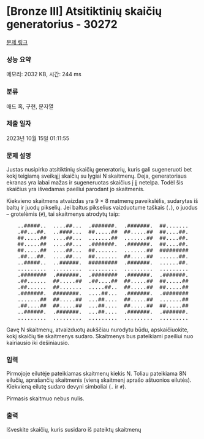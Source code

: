 # [Bronze III] Atsitiktinių skaičių generatorius - 30272 

[문제 링크](https://www.acmicpc.net/problem/30272) 

### 성능 요약

메모리: 2032 KB, 시간: 244 ms

### 분류

애드 혹, 구현, 문자열

### 제출 일자

2023년 10월 15일 01:11:55

### 문제 설명

<p>Justas nusipirko atsitiktinių skaičių generatorių, kuris gali sugeneruoti bet kokį teigiamą sveikąjį skaičių su lygiai N skaitmenų. Deja, generatoriaus ekranas yra labai mažas ir sugeneruotas skaičius į jį netelpa. Todėl šis skaičius yra išvedamas paeiliui parodant jo skaitmenis.</p>

<p>Kiekvieno skaitmens atvaizdas yra 9 × 8 matmenų paveikslėlis, sudarytas iš baltų ir juodų pikselių. Jei baltus pikselius vaizduotume taškais (<code>.</code>), o juodus – grotelėmis (<code>#</code>), tai skaitmenys atrodytų taip:</p>

<pre style="text-align: center;">..#####..  ....##...  .#######.  .#######.  ##.......
.##...##.  ..####...  ##.....##  ##.....##  ##....##.
##.....##  ....##...  .......##  .......##  ##....##.
##.....##  ....##...  .#######.  .#######.  ##....##.
##.....##  ....##...  ##.......  .......##  #########
.##...##.  ....##...  ##.......  ##.....##  ......##.
..#####..  ..######.  #########  .#######.  ......##.
.........  .........  .........  .........  .........
.########  .#######.  .########  .#######.  .#######.
.##......  ##.....##  .##....##  ##.....##  ##.....##
.##......  ##.......  .....##..  ##.....##  ##.....##
.#######.  ########.  ....##...  .#######.  .########
.......##  ##.....##  ...##....  ##.....##  .......##
.##....##  ##.....##  ...##....  ##.....##  ##.....##
..######.  .#######.  ...##....  .#######.  .#######.
.........  .........  .........  .........  .........
</pre>

<p>Gavę N skaitmenų, atvaizduotų aukščiau nurodytu būdu, apskaičiuokite, kokį skaičių tie skaitmenys sudaro. Skaitmenys bus pateikiami paeiliui nuo kairiausio iki dešiniausio.</p>

### 입력 

 <p>Pirmojoje eilutėje pateikiamas skaitmenų kiekis N. Toliau pateikiama 8N eilučių, aprašančių skaitmenis (vieną skaitmenį aprašo aštuonios eilutės). Kiekvieną eilutę sudaro devyni simboliai (<code>.</code> ir <code>#</code>).</p>

<p>Pirmasis skaitmuo nebus nulis.</p>

### 출력 

 <p>Išveskite skaičių, kuris susidaro iš pateiktų skaitmenų</p>

